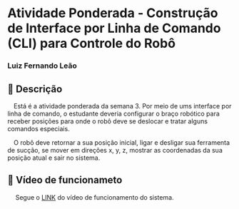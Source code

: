# Atividade Ponderada - Construção de Interface por Linha de Comando (CLI) para Controle do Robô

### Luiz Fernando Leão

## 📜 Descrição

&emsp;Está é a atividade ponderada da semana 3. Por meio de ums interface por linha de comando, o estudante deveria configurar o braço robótico para receber posições para onde o robô deve se deslocar e tratar alguns comandos especiais. 

&emsp;O robô deve retornar a sua posição inicial, ligar e desligar sua ferramenta de sucção, se mover em direções x, y, z, mostrar as coordenadas da sua posição atual e sair no sistema.

## 🔴 Vídeo de funcionameto

&emsp; Segue o <a href="https://youtu.be/n72GNLaI5eo">LINK</a> do vídeo de funcionamento do sistema.